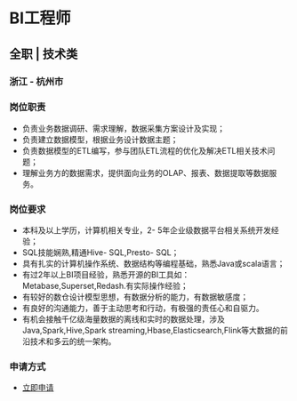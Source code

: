 
# BI工程师
## 全职  |  技术类
### 浙江 - 杭州市

### 岗位职责
- 负责业务数据调研、需求理解，数据采集方案设计及实现；
- 负责建立数据模型，根据业务设计数据主题；
- 负责数据模型的ETL编写，参与团队ETL流程的优化及解决ETL相关技术问题；
- 理解业务方的数据需求，提供面向业务的OLAP、报表、数据提取等数据服务。
### 岗位要求
- 本科及以上学历，计算机相关专业，2- 5年企业级数据平台相关系统开发经验；
- SQL技能娴熟,精通Hive- SQL,Presto- SQL；
- 具有扎实的计算机操作系统、数据结构等编程基础，熟悉Java或scala语言；
- 有过2年以上BI项目经验，熟悉开源的BI工具如：Metabase,Superset,Redash.有实际操作经验；
- 有较好的数仓设计模型思想，有数据分析的能力，有数据敏感度；
- 有良好的沟通能力，善于主动思考和行动，有极强的责任心和自驱力。
- 有机会接触千亿级海量数据的离线和实时的数据处理，涉及Java,Spark,Hive,Spark streaming,Hbase,Elasticsearch,Flink等大数据的前沿技术和多云的统一架构。
### 申请方式
- <a href="mailto:hr@tuya.com?subject=求职简历-BI工程师-来自GitHub">立即申请</a>